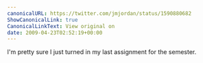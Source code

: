 ```yaml
---
canonicalURL: https://twitter.com/jmjordan/status/1590880682
ShowCanonicalLink: true
CanonicalLinkText: View original on
date: 2009-04-23T02:52:19+00:00
---
```

I'm pretty sure I just turned in my last assignment for the semester.